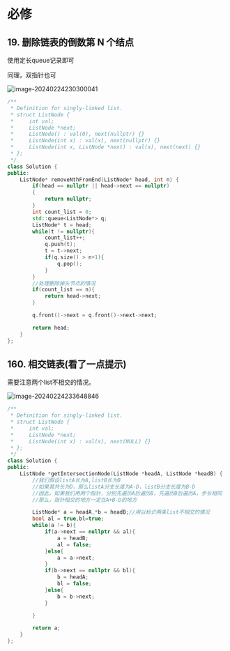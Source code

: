 # 必修



## 19. 删除链表的倒数第 N 个结点

使用定长queue记录即可

同理，双指针也可

![image-20240224230300041](C:\Users\52985\AppData\Roaming\Typora\typora-user-images\image-20240224230300041.png)

```c++
/**
 * Definition for singly-linked list.
 * struct ListNode {
 *     int val;
 *     ListNode *next;
 *     ListNode() : val(0), next(nullptr) {}
 *     ListNode(int x) : val(x), next(nullptr) {}
 *     ListNode(int x, ListNode *next) : val(x), next(next) {}
 * };
 */
class Solution {
public:
    ListNode* removeNthFromEnd(ListNode* head, int n) {
        if(head == nullptr || head->next == nullptr)
        {
            return nullptr;
        }
        int count_list = 0;
        std::queue<ListNode*> q;
        ListNode* t = head;
        while(t != nullptr){
            count_list++;
            q.push(t);
            t = t->next;
            if(q.size() > n+1){
                q.pop();
            }
        }
        //处理删除掉头节点的情况
        if(count_list == n){
            return head->next;
        }

        q.front()->next = q.front()->next->next;

        return head;
    }
};
```











## 160. 相交链表(看了一点提示)

需要注意两个list不相交的情况。

![image-20240224233648846](C:\Users\52985\AppData\Roaming\Typora\typora-user-images\image-20240224233648846.png)

```c++
/**
 * Definition for singly-linked list.
 * struct ListNode {
 *     int val;
 *     ListNode *next;
 *     ListNode(int x) : val(x), next(NULL) {}
 * };
 */
class Solution {
public:
    ListNode *getIntersectionNode(ListNode *headA, ListNode *headB) {
        //我们假设listA长为A,listB长为B
        //如果其共长为D，那么listA分支长度为A-D，listB分支长度为B-D
        //因此，如果我们用两个指针，分别先遍历A后遍历B，先遍历B后遍历A，步长相同
        //那么，指针相交的地方一定在A+B-D的地方

        ListNode* a = headA,*b = headB;//用以标识两条list不相交的情况
        bool al = true,bl=true;
        while(a != b){
            if(a->next == nullptr && al){
                a = headB;
                al = false;
            }else{
                a = a->next;
            }
            if(b->next == nullptr && bl){
                b = headA;
                bl = false;
            }else{
                b = b->next;
            }

        }

        return a;
    }
};
```

